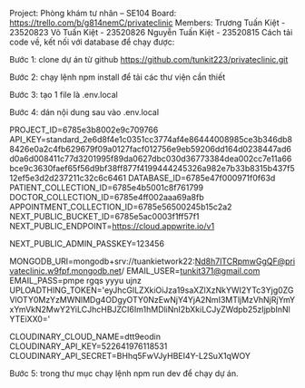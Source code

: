 Project: Phòng khám tư nhân – SE104
Board: https://trello.com/b/g814nemC/privateclinic
Members:
  Trương Tuấn Kiệt - 23520823
  Võ Tuấn Kiệt - 23520826
  Nguyễn Tuấn Kiệt - 23520815
Cách tải code về, kết nối với database để chạy được:

Bước 1: clone dự án từ github https://github.com/tunkit223/privateclinic.git

Bước 2: chạy lệnh npm install để tải các thư viện cần thiết

Bước 3: tạo 1 file là .env.local

Bước 4: dán nội dung sau vào .env.local

PROJECT_ID=6785e3b8002e9c709766
API_KEY=standard_2e6d8f4e1c0351cc3774af4e86444008985ce3b346db88426e0a2c4fb629679f09a0127facf012756e9eb59206dd164d0238447ad6d0a6d008411c77d3201995f89da0627dbc030d36773384dea002cc7e11a66bce9c3630faef65f56d9bf38ff877f4199444245326a982e7b33b8315b437f512ef5e3d2d237211c32c6c6461
DATABASE_ID=6785e47f000971f0f63d
PATIENT_COLLECTION_ID=6785e4b5001c8f761799
DOCTOR_COLLECTION_ID=6785e4ff002aaa69a8fb
APPOINTMENT_COLLECTION_ID=6785e56500245b15c2a2
NEXT_PUBLIC_BUCKET_ID=6785e5ac0003f1ff57f1
NEXT_PUBLIC_ENDPOINT=https://cloud.appwrite.io/v1

NEXT_PUBLIC_ADMIN_PASSKEY=123456

MONGODB_URI=mongodb+srv://tuankietwork22:Nd8h7lTCRpmwGgQF@privateclinic.w9fpf.mongodb.net/
EMAIL_USER=tunkit371@gmail.com
EMAIL_PASS=pmpe rgqs yyyu ujnz 
UPLOADTHING_TOKEN='eyJhcGlLZXkiOiJza19saXZlXzNkYWI2YTc3Yjg0ZGVlOTY0MzYzMWNlMDg4ODgyOTY0NzEwNjY4YjA2NmI3MTljMzVhNjRjYmYxYmVkN2MwY2YiLCJhcHBJZCI6Im1hMDliNnI2bXkiLCJyZWdpb25zIjpbInNlYTEiXX0='

CLOUDINARY_CLOUD_NAME=dtt9eodin
CLOUDINARY_API_KEY=522641976118531
CLOUDINARY_API_SECRET=BHhq5FwVJyHBEI4Y-L2SuX1qWOY

Bước 5: trong thư mục chạy lệnh npm run dev để chạy dự án.
